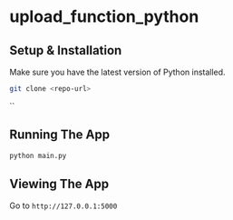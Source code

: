 # upload_function_python

## Setup & Installation

Make sure you have the latest version of Python installed.

```bash
git clone <repo-url>
```
``

## Running The App

```bash
python main.py
```

## Viewing The App

Go to `http://127.0.0.1:5000`
